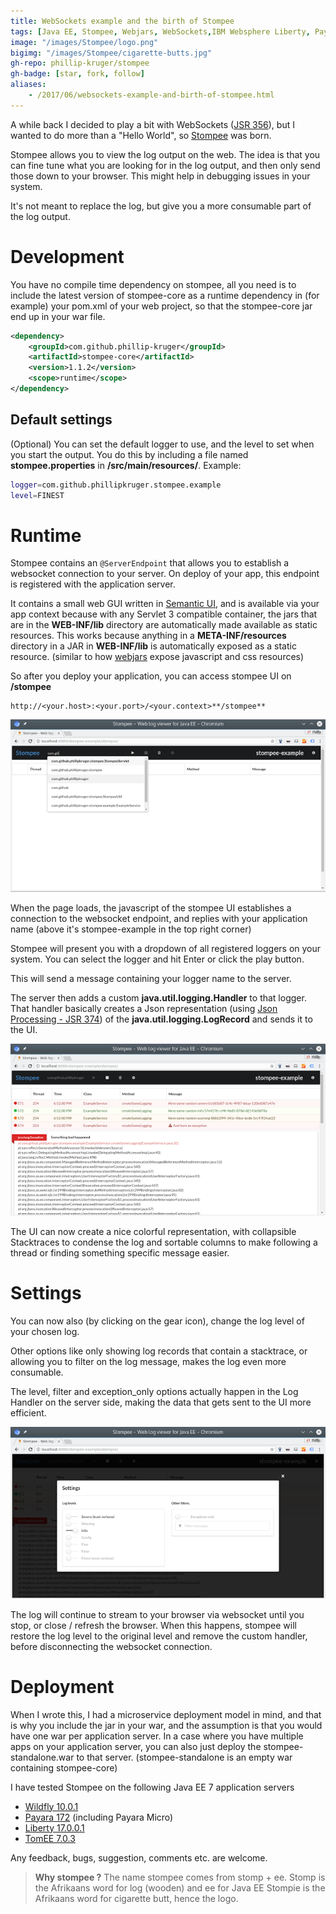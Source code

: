 ```yaml
---
title: WebSockets example and the birth of Stompee
tags: [Java EE, Stompee, Webjars, WebSockets,IBM Websphere Liberty, Payara, TomEE, Wildfly]
image: "/images/Stompee/logo.png"
bigimg: "/images/Stompee/cigarette-butts.jpg"
gh-repo: phillip-kruger/stompee
gh-badge: [star, fork, follow]
aliases:
    - /2017/06/websockets-example-and-birth-of-stompee.html
---
```

A while back I decided to play a bit with WebSockets ([JSR 356](https://www.jcp.org/en/jsr/detail?id=356)), but I wanted to do more than a "Hello World", so [Stompee](https://github.com/phillip-kruger/stompee) was born.

Stompee allows you to view the log output on the web. The idea is that you can fine tune what you are looking for in the log output, and then only send those down to your browser. This might help in debugging issues in your system.

It's not meant to replace the log, but give you a more consumable part of the log output.

#  Development
You have no compile time dependency on stompee, all you need is to include the latest version of stompee-core as a runtime dependency in (for example) your pom.xml of your web project, so that the stompee-core jar end up in your war file.

```xml
<dependency>
    <groupId>com.github.phillip-kruger</groupId>
    <artifactId>stompee-core</artifactId>
    <version>1.1.2</version>
    <scope>runtime</scope>
</dependency>
```

##  Default settings
(Optional) You can set the default logger to use, and the level to set when you start the output. You do this by including a file named **stompee.properties** in **/src/main/resources/**. Example:

```bash
logger=com.github.phillipkruger.stompee.example
level=FINEST
```

# Runtime
Stompee contains an `@ServerEndpoint` that allows you to establish a websocket connection to your server. On deploy of your app, this endpoint is registered with the application server.

It contains a small web GUI written in [Semantic UI](https://semantic-ui.com/), and is available via your app context because with any Servlet 3 compatible container, the jars that are in the **WEB-INF/lib** directory are automatically made available as static resources. This works because anything in a **META-INF/resources** directory in a JAR in **WEB-INF/lib** is automatically exposed as a static resource.
(similar to how [webjars](https://www.webjars.org/) expose javascript and css resources)

So after you deploy your application, you can access stompee UI on **/stompee**
```
http://<your.host>:<your.port>/<your.context>**/stompee**
```
![screen1](/images/Stompee/stompee-ui-1.png)

When the page loads, the javascript of the stompee UI establishes a connection to the websocket endpoint, and replies with your application name (above it's stompee-example in the top right corner)

Stompee will present you with a dropdown of all registered loggers on your system. You can select the logger and hit Enter or click the play button.

This will send a message containing your logger name to the server.

The server then adds a custom **java.util.logging.Handler** to that logger. That handler basically creates a Json representation (using [Json Processing - JSR 374](https://www.jcp.org/en/jsr/detail?id=374)) of the **java.util.logging.LogRecord** and sends it to the UI.

![screen2](/images/Stompee/stompee-ui-2.png)

The UI can now create a nice colorful representation, with collapsible Stacktraces to condense the log and sortable columns to make following a thread or finding something specific message easier.

#  Settings
You can now also (by clicking on the gear icon), change the log level of your chosen log.

Other options like only showing log records that contain a stacktrace, or allowing you to filter on the log message, makes the log even more consumable.

The level, filter and exception_only options actually happen in the Log Handler on the server side, making the data that gets sent to the UI more efficient.

![screen3](/images/Stompee/stompee-ui-3.png)

The log will continue to stream to your browser via websocket until you stop, or close / refresh the browser. When this happens, stompee will restore the log level to the original level and remove the custom handler, before disconnecting the websocket connection.

#  Deployment
When I wrote this, I had a microservice deployment model in mind, and that is why you include the jar in your war, and the assumption is that you would have one war per application server. In a case where you have multiple apps on your application server, you can also just deploy the stompee-standalone.war to that server. (stompee-standalone is an empty war containing stompee-core)

I have tested Stompee on the following Java EE 7 application servers

* [Wildfly 10.0.1](http://wildfly.org/)
* [Payara 172](http://www.payara.fish/) (including Payara Micro)
* [Liberty 17.0.0.1](https://developer.ibm.com/assets/wasdev/#asset/runtimes-wlp-javaee7)
* [TomEE 7.0.3](http://tomee.apache.org/)

Any feedback, bugs, suggestion, comments etc. are welcome.

> **Why stompee ?**
> The name stompee comes from stomp + ee.
> Stomp is the Afrikaans word for log (wooden) and ee for Java EE
> Stompie is the Afrikaans word for cigarette butt, hence the logo.